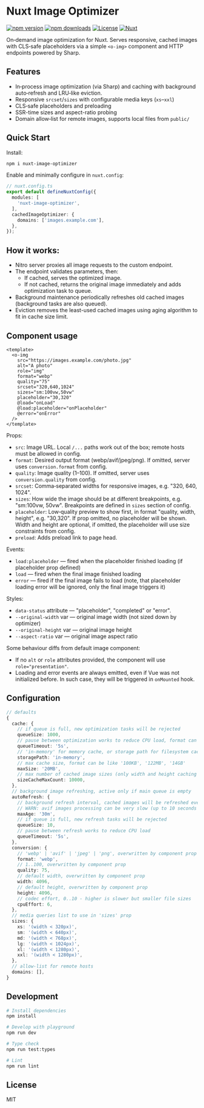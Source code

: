 # Nuxt Image Optimizer

[![npm version][npm-version-src]][npm-version-href]
[![npm downloads][npm-downloads-src]][npm-downloads-href]
[![License][license-src]][license-href]
[![Nuxt][nuxt-src]][nuxt-href]

On‑demand image optimization for Nuxt. Serves responsive, cached images with CLS‑safe placeholders via a simple `<o-img>` component and HTTP endpoints powered by Sharp.

## Features

- In‑process image optimization (via Sharp) and caching with background auto‑refresh and LRU‑like eviction.
- Responsive `srcset`/`sizes` with configurable media keys (`xs`–`xxl`)
- CLS‑safe placeholders and preloading
- SSR-time sizes and aspect-ratio probing
- Domain allow‑list for remote images, supports local files from `public/`

## Quick Start

Install:

```bash
npm i nuxt-image-optimizer
```

Enable and minimally configure in `nuxt.config`:

```ts
// nuxt.config.ts
export default defineNuxtConfig({
  modules: [
    'nuxt-image-optimizer',
  ],
  cachedImageOptimizer: {
    domains: ['images.example.com'],
  },
});
```

## How it works:

- Nitro server proxies all image requests to the custom endpoint.
- The endpoint validates parameters, then:
  - If cached, serves the optimized image.
  - If not cached, returns the original image immediately and adds optimization task to queue.
- Background maintenance periodically refreshes old cached images (background tasks are also queued).
- Eviction removes the least-used cached images using aging algorithm to fit in cache size limit.

## Component usage

```vue
<template>
  <o-img
    src="https://images.example.com/photo.jpg"
    alt="A photo"
    role="img"
    format="webp"
    quality="75"
    srcset="320,640,1024"
    sizes="sm:100vw,50vw"
    placeholder="30,320"
    @load="onLoad"
    @load:placeholder="onPlaceholder"
    @error="onError"
  />
</template>
```

Props:
- `src`: Image URL. Local `/...` paths work out of the box; remote hosts must be allowed in config.
- `format`: Desired output format (webp/avif/jpeg/png). If omitted, server uses `conversion.format` from config.
- `quality`: Image quality (1–100). If omitted, server uses `conversion.quality` from config.
- `srcset`: Comma‑separated widths for responsive images, e.g. "320, 640, 1024".
- `sizes`: How wide the image should be at different breakpoints, e.g. "sm:100vw, 50vw". Breakpoints are defined in `sizes` section of config.
- `placeholder`: Low‑quality preview to show first, in format "quality, width, height", e.g. "30,320". If prop omitted, no placeholder will be shown. Width and height are optional, if omitted, the placeholder will use size constraints from config.
- `preload`: Adds preload link to page head.

Events:
- `load:placeholder` — fired when the placeholder finished loading (if placeholder prop defined)
- `load` — fired when the final image finished loading
- `error` — fired if the final image fails to load (note, that placeholder loading error will be ignored, only the final image triggers it)

Styles:
- `data-status` attribute — "placeholder", "completed" or "error".
- `--original-width` var — original image width (not sized down by optimizer)
- `--original-height` var — original image height
- `--aspect-ratio` var — original image aspect ratio

Some behaviour diffs from default image component:
- If no `alt` or `role` attributes provided, the component will use `role="presentation"`.
- Loading and error events are always emitted, even if Vue was not initialized before. In such case, they will be triggered in `onMounted` hook.


## Configuration

```ts
// defaults
{
  cache: {
    // if queue is full, new optimization tasks will be rejected
    queueSize: 1000,
    // pause between optimization works to reduce CPU load, format can be like '5s', '100ms', '1m', '2h'
    queueTimeout: '5s',
    // 'in-memory' for memory cache, or storage path for filesystem cache, like '.cache/oimgs'
    storagePath: 'in-memory',
    // max cache size, format can be like '100KB', '122MB', '14GB'
    maxSize: '20MB',
    // max number of cached image sizes (only width and height caching for ssr sizes probing)
    sizeCacheMaxCount: 10000,
  },
  // background image refreshing, active only if main queue is empty
  autoRefresh: {
    // background refresh interval, cached images will be refreshed every 30 minutes by default
    // WARN: avif images processing can be very slow (up to 10 seconds for large ones) and may occur queue overflows
    maxAge: '30m',
    // if queue is full, new refresh tasks will be rejected
    queueSize: 10,
    // pause between refresh works to reduce CPU load
    queueTimeout: '5s',
  },
  conversion: {
    // 'webp' | 'avif' | 'jpeg' | 'png', overwritten by component prop
    format: 'webp',
    // 1..100, overwritten by component prop
    quality: 75,
    // default width, overwritten by component prop
    width: 4096,
    // default height, overwritten by component prop
    height: 4096,
    // codec effort, 0..10 - higher is slower but smaller file sizes
    cpuEffort: 6,
  },
  // media queries list to use in 'sizes' prop
  sizes: {
    xs: '(width < 320px)',
    sm: '(width < 640px)',
    md: '(width < 768px)',
    lg: '(width < 1024px)',
    xl: '(width < 1280px)',
    xxl: '(width < 1280px)',
  },
  // allow‑list for remote hosts
  domains: [],
}
```

## Development

```bash
# Install dependencies
npm install

# Develop with playground
npm run dev

# Type check
npm run test:types

# Lint
npm run lint
```

## License

MIT

<!-- Badges -->

[npm-version-src]: https://img.shields.io/npm/v/nuxt-image-optimizer/latest.svg?style=flat&colorA=020420&colorB=00DC82
[npm-version-href]: https://npmjs.com/package/nuxt-image-optimizer
[npm-downloads-src]: https://img.shields.io/npm/dm/nuxt-image-optimizer.svg?style=flat&colorA=020420&colorB=00DC82
[npm-downloads-href]: https://npm.chart.dev/nuxt-image-optimizer
[license-src]: https://img.shields.io/npm/l/nuxt-image-optimizer.svg?style=flat&colorA=020420&colorB=00DC82
[license-href]: https://npmjs.com/package/nuxt-image-optimizer
[nuxt-src]: https://img.shields.io/badge/Nuxt-020420?logo=nuxt.js
[nuxt-href]: https://nuxt.com
